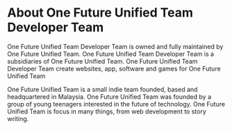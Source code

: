 <h1>About One Future Unified Team Developer Team</h1>
<p>One Future Unified Team Developer Team is owned and fully maintained by One Future Unified Team. One Future Unified Team Developer Team is a subsidiaries of One Future Unified Team. One Future Unified Team Developer Team create websites, app, software and games for One Future Unified Team</p>
<p>One Future Unified Team is a small indie team founded, based and headquartered in Malaysia. One Future Unified Team was founded by a group of young teenagers interested in the future of technology. One Future Unified Team is focus in many things, from web development to story writing.</p>
